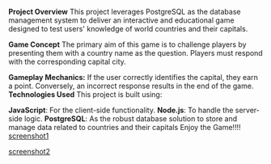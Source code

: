 **Project Overview**
This project leverages PostgreSQL as the database management system to deliver an interactive and educational game designed to test users' knowledge of world countries and their capitals.

**Game Concept**
The primary aim of this game is to challenge players by presenting them with a country name as the question. Players must respond with the corresponding capital city.

**Gameplay Mechanics:**
If the user correctly identifies the capital, they earn a point.
Conversely, an incorrect response results in the end of the game.
**Technologies Used**
This project is built using:

**JavaScript**: For the client-side functionality.
**Node.js**: To handle the server-side logic.
**PostgreSQL**: As the robust database solution to store and manage data related to countries and their capitals
Enjoy the Game!!!!
[screenshot1](https://github.com/abhijeet1312/World-Capital-Quiz/blob/master/images/Screenshot%202024-09-27%20233944.png)


[screenshot2](https://github.com/abhijeet1312/World-Capital-Quiz/blob/master/images/Screenshot%202024-09-27%20234007.png)
